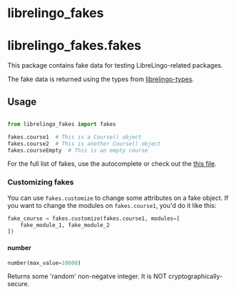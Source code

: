 <a name="librelingo_fakes"></a>
# librelingo\_fakes

<a name="librelingo_fakes.fakes"></a>
# librelingo\_fakes.fakes

This package contains fake data for testing LibreLingo-related packages.

The fake data is returned using the types from [librelingo-types](https://pypi.org/project/librelingo-types/).

## Usage
```python

from librelingo_fakes import fakes

fakes.course1  # This is a Course() object
fakes.course2  # This is another Course() object
fakes.courseEmpty  # This is an empty course
```

For the full list of fakes, use the autocomplete or check out the [this file](https://github.com/kantord/LibreLingo/blob/main/apps/librelingo_fakes/librelingo_fakes/fakes.py).

### Customizing fakes

You can use `fakes.customize` to change some attributes on a fake object.
If you want to change the modules on `fakes.course1`, you'd do it like this:

```python
fake_course = fakes.customize(fakes.course1, modules=[
    fake_module_1, fake_module_2
])
```

<a name="librelingo_fakes.fakes.number"></a>
#### number

```python
number(max_value=10000)
```

Returns some 'random' non-negatve integer.
It is NOT cryptographically-secure.

